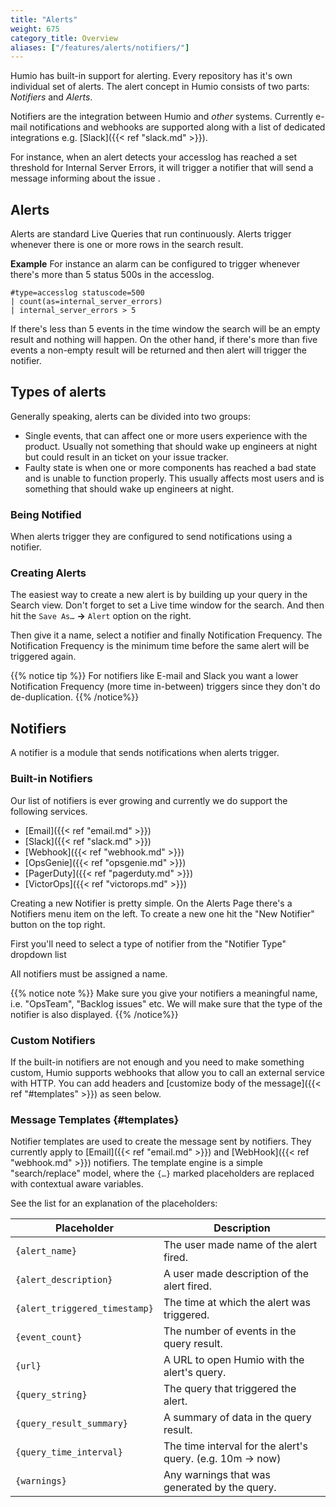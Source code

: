 ```yaml
---
title: "Alerts"
weight: 675
category_title: Overview
aliases: ["/features/alerts/notifiers/"]
---
```

Humio has built-in support for alerting.
Every repository has it's own individual set of alerts.
The alert concept in Humio consists of two parts: *Notifiers* and *Alerts*.

Notifiers are the integration between Humio and _other_ systems. Currently e-mail
notifications and webhooks are supported along with a list of dedicated
integrations e.g. [Slack]({{< ref "slack.md" >}}).   

For instance, when an alert detects your accesslog has reached a set threshold
for Internal Server Errors, it will trigger a notifier that will send a message informing about the issue .

## Alerts

Alerts are standard Live Queries that run continuously.
Alerts trigger whenever there is one or more rows in the search result.

**Example**
For instance an alarm can be configured to trigger whenever there's more than 5
status 500s in the accesslog.  

```humio
#type=accesslog statuscode=500
| count(as=internal_server_errors)
| internal_server_errors > 5
```

If there's less than 5 events in the time window the search will be an empty
result and nothing will happen.
On the other hand, if there's more than five events a non-empty result will be
returned and then alert will trigger the notifier.

## Types of alerts

Generally speaking, alerts can be divided into two groups:

*  Single events, that can affect one or more users experience with the product.
   Usually not something that should wake up engineers at night but could result
   in an ticket on your issue tracker.
*  Faulty state is when one or more components has reached a bad state and is
   unable to function properly. This usually affects most users and is something
   that should wake up engineers at night.

### Being Notified

When alerts trigger they are configured to send notifications using a notifier.

### Creating Alerts

The easiest way to create a new alert is by building up your query in the Search view.
Don't forget to set a Live time window for the search. And then hit the `Save As…` __→__ `Alert` option on the right.

Then give it a name, select a notifier and finally Notification Frequency.
The Notification Frequency is the minimum time before the same alert will be triggered again.

{{% notice tip %}}
For notifiers like E-mail and Slack you want a lower Notification Frequency (more time in-between) triggers since they don't do de-duplication.
{{% /notice%}}

<!--TODO: When Auto-cancel has been implemented, please reconsider guideline on Notification Frequency -->

## Notifiers

A notifier is a module that sends notifications when alerts trigger.


### Built-in Notifiers

Our list of notifiers is ever growing and currently we do support the following services.

* [Email]({{< ref "email.md" >}})
* [Slack]({{< ref "slack.md" >}})
* [Webhook]({{< ref "webhook.md" >}})
* [OpsGenie]({{< ref "opsgenie.md" >}})
* [PagerDuty]({{< ref "pagerduty.md" >}})
* [VictorOps]({{< ref "victorops.md" >}})

Creating a new Notifier is pretty simple. On the Alerts Page there's a Notifiers menu item on the left.
To create a new one hit the "New Notifier" button on the top right.

First you'll need to select a type of notifier from the "Notifier Type" dropdown list

All notifiers must be assigned a name.

{{% notice note %}}
Make sure you give your notifiers a meaningful name, i.e. "OpsTeam",
"Backlog issues" etc. We will make sure that the type of the notifier is also displayed.
{{% /notice%}}

### Custom Notifiers

If the built-in notifiers are not enough and you need to make something custom,
Humio supports webhooks that allow you to call an external service with HTTP.
You can add headers and [customize body of the message]({{< ref "#templates" >}}) as seen below.

### Message Templates {#templates}

Notifier templates are used to create the message sent by notifiers.
They currently apply to [Email]({{< ref "email.md" >}}) and [WebHook]({{< ref "webhook.md" >}}) notifiers.
The template engine is a simple "search/replace" model, where the `{…}` marked
placeholders are replaced with contextual aware variables.

See the list for an explanation of the placeholders:

| Placeholder                   | Description                                                |
|-------------------------------|------------------------------------------------------------|
| `{alert_name}`                | The user made name of the alert fired.                     |
| `{alert_description}`         | A user made description of the alert fired.                |
| `{alert_triggered_timestamp}` | The time at which the alert was triggered.                 |
| `{event_count}`               | The number of events in the query result.                  |
| `{url}`                       | A URL to open Humio with the alert's query.                |
| `{query_string}`              | The query that triggered the alert.                        |
| `{query_result_summary}`      | A summary of data in the query result.                     |
| `{query_time_interval}`       | The time interval for the alert's query. (e.g. 10m -> now) |
| `{warnings}`                  | Any warnings that was generated by the query.              |
